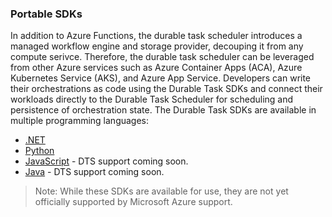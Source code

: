 ### Portable SDKs
In addition to Azure Functions, the durable task scheduler introduces a managed workflow engine and storage provider, decouping it from any compute serivce. Therefore, the durable task scheduler can be leveraged from other Azure services such as Azure Container Apps (ACA), Azure Kubernetes Service (AKS), and Azure App Service. Developers can write their orchestrations as code using the Durable Task SDKs and connect their workloads directly to the Durable Task Scheduler for scheduling and persistence of orchestration state. The Durable Task SDKs are available in multiple programming languages:

- [.NET](https://github.com/microsoft/durabletask-dotnet)
- [Python](https://github.com/microsoft/durabletask-python)
- [JavaScript](https://github.com/microsoft/durabletask-js) - DTS support coming soon.
- [Java](https://github.com/microsoft/durabletask-java) - DTS support coming soon.

> Note: While these SDKs are available for use, they are not yet officially supported by Microsoft Azure support.
